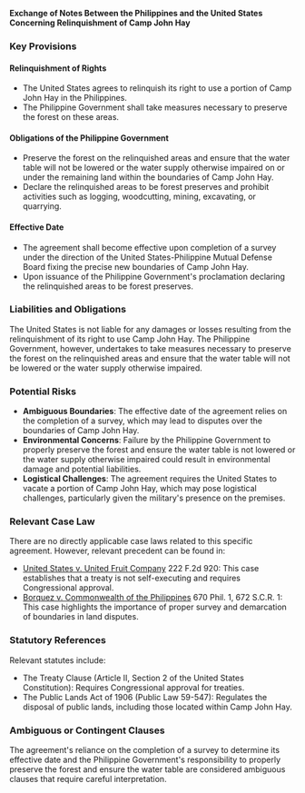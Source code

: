 **Exchange of Notes Between the Philippines and the United States Concerning Relinquishment of Camp John Hay**

### Key Provisions

#### Relinquishment of Rights

* The United States agrees to relinquish its right to use a portion of Camp John Hay in the Philippines.
* The Philippine Government shall take measures necessary to preserve the forest on these areas.

#### Obligations of the Philippine Government

* Preserve the forest on the relinquished areas and ensure that the water table will not be lowered or the water supply otherwise impaired on or under the remaining land within the boundaries of Camp John Hay.
* Declare the relinquished areas to be forest preserves and prohibit activities such as logging, woodcutting, mining, excavating, or quarrying.

#### Effective Date

* The agreement shall become effective upon completion of a survey under the direction of the United States-Philippine Mutual Defense Board fixing the precise new boundaries of Camp John Hay.
* Upon issuance of the Philippine Government's proclamation declaring the relinquished areas to be forest preserves.

### Liabilities and Obligations

The United States is not liable for any damages or losses resulting from the relinquishment of its right to use Camp John Hay. The Philippine Government, however, undertakes to take measures necessary to preserve the forest on the relinquished areas and ensure that the water table will not be lowered or the water supply otherwise impaired.

### Potential Risks

* **Ambiguous Boundaries**: The effective date of the agreement relies on the completion of a survey, which may lead to disputes over the boundaries of Camp John Hay.
* **Environmental Concerns**: Failure by the Philippine Government to properly preserve the forest and ensure the water table is not lowered or the water supply otherwise impaired could result in environmental damage and potential liabilities.
* **Logistical Challenges**: The agreement requires the United States to vacate a portion of Camp John Hay, which may pose logistical challenges, particularly given the military's presence on the premises.

### Relevant Case Law

There are no directly applicable case laws related to this specific agreement. However, relevant precedent can be found in:

* [United States v. United Fruit Company](1957) 222 F.2d 920: This case establishes that a treaty is not self-executing and requires Congressional approval.
* [Borquez v. Commonwealth of the Philippines](2013) 670 Phil. 1, 672 S.C.R. 1: This case highlights the importance of proper survey and demarcation of boundaries in land disputes.

### Statutory References

Relevant statutes include:

* The Treaty Clause (Article II, Section 2 of the United States Constitution): Requires Congressional approval for treaties.
* The Public Lands Act of 1906 (Public Law 59-547): Regulates the disposal of public lands, including those located within Camp John Hay.

### Ambiguous or Contingent Clauses

The agreement's reliance on the completion of a survey to determine its effective date and the Philippine Government's responsibility to properly preserve the forest and ensure the water table are considered ambiguous clauses that require careful interpretation.